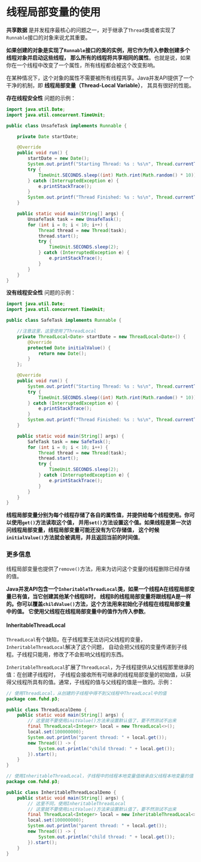线程局部变量的使用
============================================================
**共享数据** 是并发程序最核心的问题之一，对于继承了`Thread`类或者实现了`Runnable`接口的对象来说尤其重要。

**如果创建的对象是实现了`Runnable`接口的类的实例，用它作为传入参数创建多个线程对象并启动这些线程，
那么所有的线程将共享相同的属性**。也就是说，如果你在一个线程中改变了一个属性，所有线程都会被这个改变影响。

在某种情况下，这个对象的属性不需要被所有线程共享。Java并发API提供了一个干净的机制，即 **线程局部变量（Thread-Local Variable）**，
其具有很好的性能。

**存在线程安全性** 问题的示例：
```java
import java.util.Date;
import java.util.concurrent.TimeUnit;

public class UnsafeTask implements Runnable {

    private Date startDate;

    @Override
    public void run() {
        startDate = new Date();
        System.out.printf("Starting Thread: %s : %s\n", Thread.currentThread().getId(), startDate);
        try {
            TimeUnit.SECONDS.sleep((int) Math.rint(Math.random() * 10));
        } catch (InterruptedException e) {
            e.printStackTrace();
        }
        System.out.printf("Thread Finished: %s : %s\n", Thread.currentThread().getId(), startDate);
    }

    public static void main(String[] args) {
        UnsafeTask task = new UnsafeTask();
        for (int i = 0; i < 10; i++) {
            Thread thread = new Thread(task);
            thread.start();
            try {
                TimeUnit.SECONDS.sleep(2);
            } catch (InterruptedException e) {
                e.printStackTrace();
            }
        }
    }
}
```
**没有线程安全性** 问题的示例：
```java
import java.util.Date;
import java.util.concurrent.TimeUnit;

public class SafeTask implements Runnable {

    //注意这里，这里使用了ThreadLocal
    private ThreadLocal<Date> startDate = new ThreadLocal<Date>() {
        @Override
        protected Date initialValue() {
            return new Date();
        }
    };

    @Override
    public void run() {
        System.out.printf("Starting Thread: %s : %s\n", Thread.currentThread().getId(), startDate.get());
        try {
            TimeUnit.SECONDS.sleep((int) Math.rint(Math.random() * 10));
        } catch (InterruptedException e) {
            e.printStackTrace();
        }
        System.out.printf("Thread Finished: %s : %s\n", Thread.currentThread().getId(), startDate.get());
    }

    public static void main(String[] args) {
        SafeTask task = new SafeTask();
        for (int i = 0; i < 10; i++) {
            Thread thread = new Thread(task);
            thread.start();
            try {
                TimeUnit.SECONDS.sleep(2);
            } catch (InterruptedException e) {
                e.printStackTrace();
            }
        }
    }
}
```
**线程局部变量分别为每个线程存储了各自的属性值，并提供给每个线程使用。你可以使用`get()`方法读取这个值，
并用`set()`方法设置这个值。如果线程是第一次访问线程局部变量，线程局部变量可能还没有为它存储值，
这个时候`initialValue()`方法就会被调用，并且返回当前的时间值**。

### 更多信息
线程局部变量也提供了`remove()`方法，用来为访问这个变量的线程删除已经存储的值。

**Java并发API包含一个`InheritableThreadLocal`类，如果一个线程A在线程局部变量已有值，当它创建其他某个线程B时，
线程B的线程局部变量将跟线程A是一样的。你可以覆盖`childValue()`方法，这个方法用来初始化子线程在线程局部变量中的值。
它使用父线程在线程局部变量中的值作为传入参数**。

#### InheritableThreadLocal
`ThreadLocal`有个缺陷，在子线程里无法访问父线程的变量，`InheritableThreadLocal`解决了这个问题，
自动会把父线程的变量传递到子线程。子线程只能用，修改了不会影响父线程的东西。

`InheritableThreadLocal`扩展了`ThreadLocal`，为子线程提供从父线程那里继承的值：在创建子线程时，
子线程会接收所有可继承的线程局部变量的初始值，以获得父线程所具有的值。通常，子线程的值与父线程的值是一致的。示例：
```java
// 使用ThreadLocal，从创建的子线程中得不到父线程中ThreadLocal中的值
package com.fuhd.p3;

public class ThreadLocalDemo {
    public static void main(String[] args) {
        // 这里就不要使用initValue()方法来设置默认值了，要不然测试不出来
        final ThreadLocal<Integer> local = new ThreadLocal<>();
        local.set(100000000);
        System.out.println("parent thread: " + local.get());
        new Thread(() -> {
            System.out.println("child thread: " + local.get());
        }).start();
    }
}
```
```java
// 使用InheritableThreadLocal，子线程中的线程本地变量值继承自父线程本地变量的值
package com.fuhd.p3;

public class InheritableThreadLocalDemo {
    public static void main(String[] args) {
        // 这里不同，使用InheritableThreadLocal
        // 这里就不要使用initValue()方法来设置默认值了，要不然测试不出来
        final ThreadLocal<Integer> local = new InheritableThreadLocal<>();
        local.set(100000000);
        System.out.println("parent thread: " + local.get());
        new Thread(() -> {
            System.out.println("child thread: " + local.get());
        }).start();
    }
}
```

